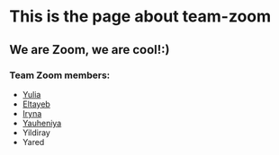# This is the page about team-zoom

## We are Zoom, we are cool!:)

### Team Zoom members:
* [Yulia](./Yulia.md)
* [Eltayeb](./Eltayeb.md)
* [Iryna](./Iryna.md)
* [Yauheniya](./Yauheniya)
* Yildiray
* Yared